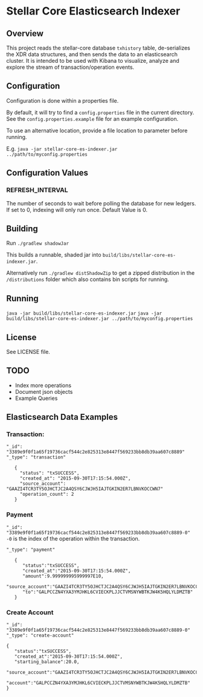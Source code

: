 # Stellar Core Elasticsearch Indexer

## Overview
This project reads the stellar-core database `txhistory` table, de-serializes the XDR data structures, and then sends the data to an elasticsearch cluster. It is intended to be used with Kibana to visualize, analyze and explore the stream of transaction/operation events.

## Configuration
Configuration is done within a properties file.

By default, it will try to find a `config.properties` file in the current directory. See the `config.properties.example` file for an example configuration. 

To use an alternative location, provide a file location to parameter before running.

E.g.
`java -jar stellar-core-es-indexer.jar ../path/to/myconfig.properties`


## Configuration Values

### REFRESH_INTERVAL 
The number of seconds to wait before polling the database for new ledgers.
If set to 0, indexing will only run once.
Default Value is 0.

## Building
Run `./gradlew shadowJar`

This builds a runnable, shaded jar into `build/libs/stellar-core-es-indexer.jar`.

Alternatively run `./gradlew distShadowZip` to get a zipped distribution in the `/distributions` folder which also contains bin scripts for running.

## Running
`java -jar build/libs/stellar-core-es-indexer.jar`
`java -jar build/libs/stellar-core-es-indexer.jar ../path/to/myconfig.properties`

## License
See LICENSE file.

## TODO
- Index more operations
- Document json objects
- Example Queries

## Elasticsearch Data Examples

### Transaction:
`"_id": "3389e9f0f1a65f19736cacf544c2e825313e8447f569233bb8db39aa607c8889"`     
`"_type": "transaction"`
```
   {
     "status": "txSUCCESS",
     "created_at": "2015-09-30T17:15:54.000Z",
     "source_account": "GAAZI4TCR3TY5OJHCTJC2A4QSY6CJWJH5IAJTGKIN2ER7LBNVKOCCWN7"
     "operation_count": 2
   }
```

### Payment
`"_id": "3389e9f0f1a65f19736cacf544c2e825313e8447f569233bb8db39aa607c8889-0"`
`-0` is the index of the operation within the transaction.
     
`"_type": "payment"`

```
   {  
      "status":"txSUCCESS",
      "created_at":"2015-09-30T17:15:54.000Z",
      "amount":9.999999995999997E10,
      "source_account":"GAAZI4TCR3TY5OJHCTJC2A4QSY6CJWJH5IAJTGKIN2ER7LBNVKOCCWN7",
      "to":"GALPCCZN4YXA3YMJHKL6CVIECKPLJJCTVMSNYWBTKJW4K5HQLYLDMZTB"
   }
```

### Create Account
`"_id": "3389e9f0f1a65f19736cacf544c2e825313e8447f569233bb8db39aa607c8889-0"`     
`"_type": "create-account"`

```
{  
   "status":"txSUCCESS",
   "created_at":"2015-09-30T17:15:54.000Z",
   "starting_balance":20.0,
   "source_account":"GAAZI4TCR3TY5OJHCTJC2A4QSY6CJWJH5IAJTGKIN2ER7LBNVKOCCWN7",
   "account":"GALPCCZN4YXA3YMJHKL6CVIECKPLJJCTVMSNYWBTKJW4K5HQLYLDMZTB"
}
```